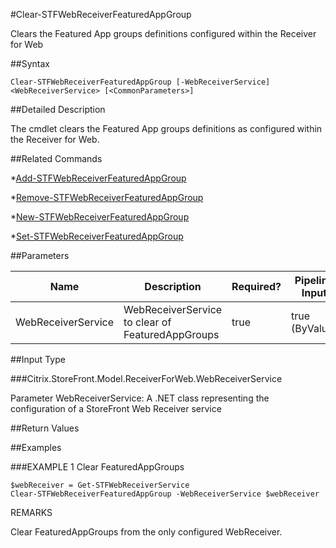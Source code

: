 #Clear-STFWebReceiverFeaturedAppGroup
Clears the Featured App groups definitions configured within the Receiver for Web
##Syntax
```Clear-STFWebReceiverFeaturedAppGroup [-WebReceiverService] <WebReceiverService> [<CommonParameters>]
```
##Detailed Description
The cmdlet clears the Featured App groups definitions as configured within the Receiver for Web.
##Related Commands
*[Add-STFWebReceiverFeaturedAppGroup](Add-STFWebReceiverFeaturedAppGroup)
*[Remove-STFWebReceiverFeaturedAppGroup](Remove-STFWebReceiverFeaturedAppGroup)
*[New-STFWebReceiverFeaturedAppGroup](New-STFWebReceiverFeaturedAppGroup)
*[Set-STFWebReceiverFeaturedAppGroup](Set-STFWebReceiverFeaturedAppGroup)
##Parameters
|Name|Description|Required?|Pipeline Input||--|--|--|--||WebReceiverService|WebReceiverService to clear of FeaturedAppGroups|true|true (ByValue)|##Input Type
###Citrix.StoreFront.Model.ReceiverForWeb.WebReceiverService
Parameter WebReceiverService: A .NET class representing the configuration of a StoreFront Web Receiver service
##Return Values
##Examples
###EXAMPLE 1 Clear FeaturedAppGroups
```$webReceiver = Get-STFWebReceiverService
Clear-STFWebReceiverFeaturedAppGroup -WebReceiverService $webReceiver
```
REMARKS
Clear FeaturedAppGroups from the only configured WebReceiver.
